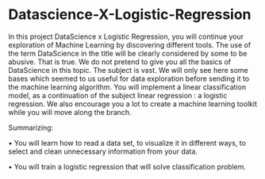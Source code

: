 # Datascience-X-Logistic-Regression

In this project DataScience x Logistic Regression, you will continue your exploration of
Machine Learning by discovering different tools.
The use of the term DataScience in the title will be clearly considered by some to be
abusive. That is true. We do not pretend to give you all the basics of DataScience in this
topic. The subject is vast. We will only see here some bases which seemed to us useful
for data exploration before sending it to the machine learning algorithm.
You will implement a linear classification model, as a continuation of the subject linear regression : a logistic regression.
We also encourage you a lot to create a machine
learning toolkit while you will move along the branch.

Summarizing:

• You will learn how to read a data set, to visualize it in different ways, to select and
clean unnecessary information from your data.

• You will train a logistic regression that will solve classification problem.
